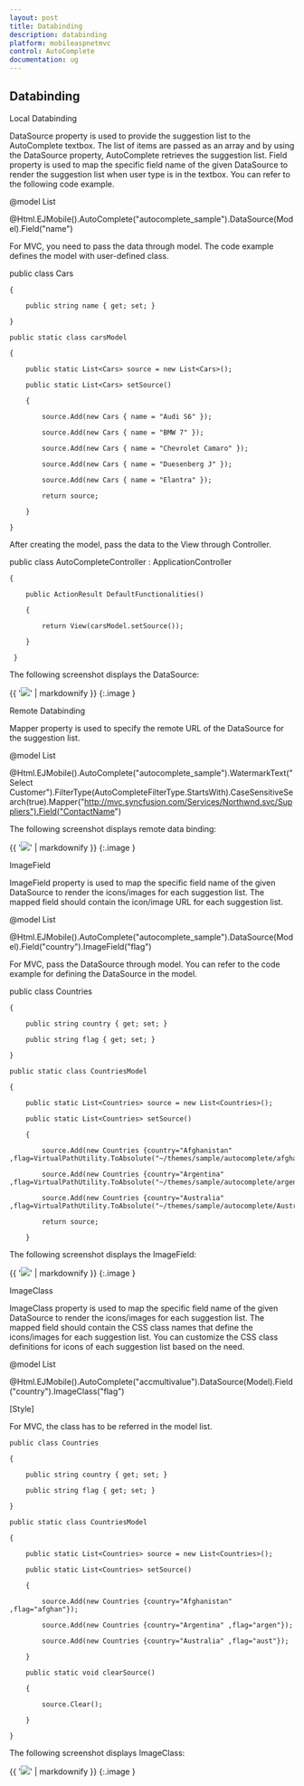 ```yaml
---
layout: post
title: Databinding
description: databinding
platform: mobileaspnetmvc
control: AutoComplete 
documentation: ug
---
```


## Databinding

Local Databinding

DataSource property is used to provide the suggestion list to the AutoComplete textbox. The list of items are passed as an array and by using the DataSource property, AutoComplete retrieves the suggestion list. Field property is used to map the specific field name of the given DataSource to render the suggestion list when user type is in the textbox. You can refer to the following code example.



@model List<Cars>

@Html.EJMobile().AutoComplete("autocomplete_sample").DataSource(Model).Field("name")



For MVC, you need to pass the data through model. The code example defines the model with user-defined class.

  public class Cars

    {

        public string name { get; set; }

    }

    public static class carsModel  

    {

        public static List<Cars> source = new List<Cars>();

        public static List<Cars> setSource()

        {

            source.Add(new Cars { name = "Audi S6" });

            source.Add(new Cars { name = "BMW 7" });

            source.Add(new Cars { name = "Chevrolet Camaro" });

            source.Add(new Cars { name = "Duesenberg J" });

            source.Add(new Cars { name = "Elantra" });

            return source;

        }

    }



After creating the model, pass the data to the View through Controller.

public class AutoCompleteController : ApplicationController

    {       

        public ActionResult DefaultFunctionalities()

        {

            return View(carsModel.setSource());

        }

     }



The following screenshot displays the DataSource:

{{ '![](Databinding_images/Databinding_img1.png)' | markdownify }}
{:.image }


Remote Databinding

Mapper property is used to specify the remote URL of the DataSource for the suggestion list. 



@model List<Cars>

@Html.EJMobile().AutoComplete("autocomplete_sample").WatermarkText("Select Customer").FilterType(AutoCompleteFilterType.StartsWith).CaseSensitiveSearch(true).Mapper("http://mvc.syncfusion.com/Services/Northwnd.svc/Suppliers").Field("ContactName")



The following screenshot displays remote data binding:

{{ '![](Databinding_images/Databinding_img2.png)' | markdownify }}
{:.image }


ImageField

ImageField property is used to map the specific field name of the given DataSource to render the icons/images for each suggestion list. The mapped field should contain the icon/image URL for each suggestion list.



@model List<Countries>

@Html.EJMobile().AutoComplete("autocomplete_sample").DataSource(Model).Field("country").ImageField("flag")



For MVC, pass the DataSource through model. You can refer to the code example for defining the DataSource in the model.

public class Countries

    {

        public string country { get; set; }

        public string flag { get; set; }

    }

    public static class CountriesModel

    {

        public static List<Countries> source = new List<Countries>();

        public static List<Countries> setSource()

        {

            source.Add(new Countries {country="Afghanistan" ,flag=VirtualPathUtility.ToAbsolute("~/themes/sample/autocomplete/afghanistan.png")});

            source.Add(new Countries {country="Argentina" ,flag=VirtualPathUtility.ToAbsolute("~/themes/sample/autocomplete/argentina.png")});

            source.Add(new Countries {country="Australia" ,flag=VirtualPathUtility.ToAbsolute("~/themes/sample/autocomplete/Australia.png")}); 

            return source;

        }



The following screenshot displays the ImageField:

{{ '![](Databinding_images/Databinding_img3.png)' | markdownify }}
{:.image }


ImageClass

ImageClass property is used to map the specific field name of the given DataSource to render the icons/images for each suggestion list. The mapped field should contain the CSS class names that define the icons/images for each suggestion list. You can customize the CSS class definitions for icons of each suggestion list based on the need.



@model List<Countries>

@Html.EJMobile().AutoComplete("accmultivalue").DataSource(Model).Field("country").ImageClass("flag")



[Style]



<style>

        .afghan {

        background-image: url("../themes/sample/autocomplete/afghanistan.png");

        background-position: center center;

        background-size: 30px 30px;

        }

        .argen {

        background-image: url("../themes/sample/autocomplete/argentina.png");

        background-position: center center;

       background-size: 30px 30px;

        }

        .aust {

        background-image: url("../themes/sample/autocomplete/australia.png") ;

        background-position: center center;

        background-size: 30px 30px;

        }

    </style>



For MVC, the class has to be referred in the model list.

    public class Countries

    {

        public string country { get; set; }

        public string flag { get; set; }

    }

    public static class CountriesModel

    {

        public static List<Countries> source = new List<Countries>();

        public static List<Countries> setSource()

        {

            source.Add(new Countries {country="Afghanistan" ,flag="afghan"});

            source.Add(new Countries {country="Argentina" ,flag="argen"});

            source.Add(new Countries {country="Australia" ,flag="aust"});

        }

        public static void clearSource()

        {

            source.Clear();

        }

    }



The following screenshot displays ImageClass:

{{ '![](Databinding_images/Databinding_img4.png)' | markdownify }}
{:.image }



